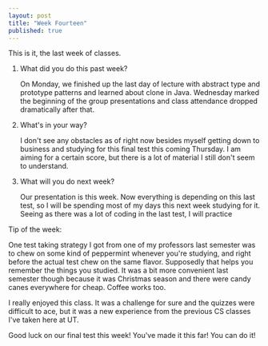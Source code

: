 ```yaml
---
layout: post
title: "Week Fourteen"
published: true
---
```

This is it, the last week of classes.

1. What did you do this past week?

	On Monday, we finished up the last day of lecture with abstract type and prototype patterns and learned about clone in Java. Wednesday marked the beginning of the group presentations and class attendance dropped dramatically after that. 
  
2. What's in your way?

	I don't see any obstacles as of right now besides myself getting down to business and studying for this final test this coming Thursday. I am aiming for a certain score, but there is a lot of material I still don't seem to understand. 

3. What will you do next week?
 
	Our presentation is this week. Now everything is depending on this last test, so I will be spending most of my days this next week studying for it. Seeing as there was a lot of coding in the last test, I will practice 

Tip of the week:

  One test taking strategy I got from one of my professors last semester was to chew on some kind of peppermint whenever you're studying, and right before the actual test chew on the same flavor. Supposedly that helps you remember the things you studied. It was a bit more convenient last semester though because it was Christmas season and there were candy canes everywhere for cheap. Coffee works too.
  
  I really enjoyed this class. It was a challenge for sure and the quizzes were difficult to ace, but it was a new experience from the previous CS classes I've taken here at UT.
  
  Good luck on our final test this week! You've made it this far! You can do it! 
